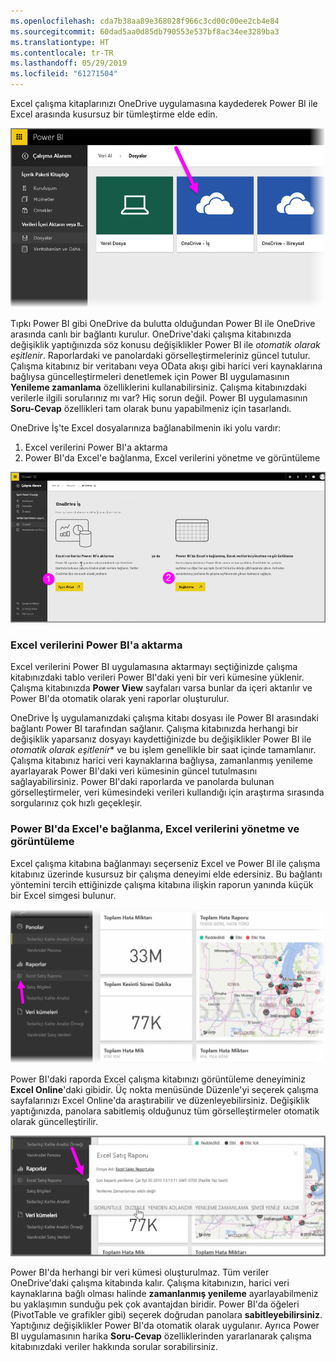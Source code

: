 ```yaml
---
ms.openlocfilehash: cda7b38aa89e368028f966c3cd00c00ee2cb4e84
ms.sourcegitcommit: 60dad5aa0d85db790553e537bf8ac34ee3289ba3
ms.translationtype: HT
ms.contentlocale: tr-TR
ms.lasthandoff: 05/29/2019
ms.locfileid: "61271504"
---
```

Excel çalışma kitaplarınızı OneDrive uygulamasına kaydederek Power BI ile Excel arasında kusursuz bir tümleştirme elde edin.

![](media/5-4-connect-onedrive-for-business/5-4_1.png)

Tıpkı Power BI gibi OneDrive da bulutta olduğundan Power BI ile OneDrive arasında canlı bir bağlantı kurulur. OneDrive'daki çalışma kitabınızda değişiklik yaptığınızda söz konusu değişiklikler Power BI ile *otomatik olarak eşitlenir*. Raporlardaki ve panolardaki görselleştirmeleriniz güncel tutulur. Çalışma kitabınız bir veritabanı veya OData akışı gibi harici veri kaynaklarına bağlıysa güncelleştirmeleri denetlemek için Power BI uygulamasının **Yenileme zamanlama** özelliklerini kullanabilirsiniz. Çalışma kitabınızdaki verilerle ilgili sorularınız mı var? Hiç sorun değil. Power BI uygulamasının **Soru-Cevap** özellikleri tam olarak bunu yapabilmeniz için tasarlandı.

OneDrive İş'te Excel dosyalarınıza bağlanabilmenin iki yolu vardır:

1. Excel verilerini Power BI'a aktarma
2. Power BI'da Excel'e bağlanma, Excel verilerini yönetme ve görüntüleme

![](media/5-4-connect-onedrive-for-business/5-4_3.png)

### <a name="import-excel-data-into-power-bi"></a>Excel verilerini Power BI'a aktarma
Excel verilerini Power BI uygulamasına aktarmayı seçtiğinizde çalışma kitabınızdaki tablo verileri Power BI'daki yeni bir veri kümesine yüklenir. Çalışma kitabınızda **Power View** sayfaları varsa bunlar da içeri aktarılır ve Power BI'da otomatik olarak yeni raporlar oluşturulur.

OneDrive İş uygulamanızdaki çalışma kitabı dosyası ile Power BI arasındaki bağlantı Power BI tarafından sağlanır. Çalışma kitabınızda herhangi bir değişiklik yaparsanız dosyayı kaydettiğinizde bu değişiklikler Power BI ile *otomatik olarak eşitlenir** ve bu işlem genellikle bir saat içinde tamamlanır. Çalışma kitabınız harici veri kaynaklarına bağlıysa, zamanlanmış yenileme ayarlayarak Power BI'daki veri kümesinin güncel tutulmasını sağlayabilirsiniz. Power BI'daki raporlarda ve panolarda bulunan görselleştirmeler, veri kümesindeki verileri kullandığı için araştırma sırasında sorgularınız çok hızlı geçekleşir.

### <a name="connect-manage-and-view-excel-in-power-bi"></a>Power BI'da Excel'e bağlanma, Excel verilerini yönetme ve görüntüleme
Excel çalışma kitabına bağlanmayı seçerseniz Excel ve Power BI ile çalışma kitabınız üzerinde kusursuz bir çalışma deneyimi elde edersiniz. Bu bağlantı yöntemini tercih ettiğinizde çalışma kitabına ilişkin raporun yanında küçük bir Excel simgesi bulunur.

![](media/5-4-connect-onedrive-for-business/5-4_4.png)

Power BI'daki raporda Excel çalışma kitabınızı görüntüleme deneyiminiz **Excel Online**'daki gibidir. Üç nokta menüsünde Düzenle'yi seçerek çalışma sayfalarınızı Excel Online'da araştırabilir ve düzenleyebilirsiniz. Değişiklik yaptığınızda, panolara sabitlemiş olduğunuz tüm görselleştirmeler otomatik olarak güncelleştirilir.

![](media/5-4-connect-onedrive-for-business/5-4_5.png)

Power BI'da herhangi bir veri kümesi oluşturulmaz. Tüm veriler OneDrive'daki çalışma kitabında kalır. Çalışma kitabınızın, harici veri kaynaklarına bağlı olması halinde **zamanlanmış yenileme** ayarlayabilmeniz bu yaklaşımın sunduğu pek çok avantajdan biridir. Power BI'da öğeleri (PivotTable ve grafikler gibi) seçerek doğrudan panolara **sabitleyebilirsiniz**. Yaptığınız değişiklikler Power BI'da otomatik olarak uygulanır. Ayrıca Power BI uygulamasının harika **Soru-Cevap** özelliklerinden yararlanarak çalışma kitabınızdaki veriler hakkında sorular sorabilirsiniz.  

